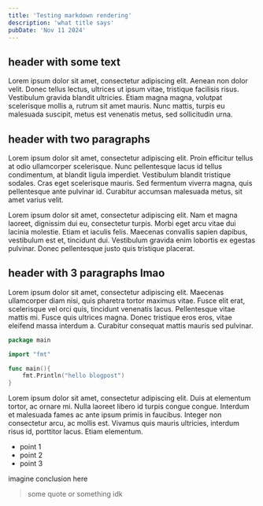 ```yaml
---
title: 'Testing markdown rendering'
description: 'what title says'
pubDate: 'Nov 11 2024'
---
```


## header with some text
Lorem ipsum dolor sit amet, consectetur adipiscing elit. Aenean non dolor velit. Donec tellus lectus, ultrices ut ipsum vitae, tristique facilisis risus. Vestibulum gravida blandit ultricies. Etiam magna magna, volutpat scelerisque mollis a, rutrum sit amet mauris. Nunc mattis, turpis eu malesuada suscipit, metus est venenatis metus, sed sollicitudin urna. 

## header with two paragraphs
Lorem ipsum dolor sit amet, consectetur adipiscing elit. Proin efficitur tellus at odio ullamcorper scelerisque. Nunc pellentesque lacus id tellus condimentum, at blandit ligula imperdiet. Vestibulum blandit tristique sodales. Cras eget scelerisque mauris. Sed fermentum viverra magna, quis pellentesque ante pulvinar id. Curabitur accumsan malesuada metus, sit amet varius velit. 

Lorem ipsum dolor sit amet, consectetur adipiscing elit. Nam et magna laoreet, dignissim dui eu, consectetur turpis. Morbi eget arcu vitae dui lacinia molestie. Etiam et iaculis felis. Maecenas convallis sapien dapibus, vestibulum est et, tincidunt dui. Vestibulum gravida enim lobortis ex egestas pulvinar. Donec pellentesque justo quis tristique placerat.

## header with 3 paragraphs lmao
Lorem ipsum dolor sit amet, consectetur adipiscing elit. Maecenas ullamcorper diam nisi, quis pharetra tortor maximus vitae. Fusce elit erat, scelerisque vel orci quis, tincidunt venenatis lacus. Pellentesque vitae mattis mi. Fusce quis ultrices magna. Donec tristique eros eros, vitae eleifend massa interdum a. Curabitur consequat mattis mauris sed pulvinar. 

```go
package main

import "fmt"

func main(){
    fmt.Println("hello blogpost")
}
```

Lorem ipsum dolor sit amet, consectetur adipiscing elit. Duis at elementum tortor, ac ornare mi. Nulla laoreet libero id turpis congue congue. Interdum et malesuada fames ac ante ipsum primis in faucibus. Integer non consectetur arcu, ac mollis est. Vivamus quis mauris ultricies, interdum risus id, porttitor lacus. Etiam elementum.

* point 1
* point 2
* point 3

imagine conclusion here

> some quote or something idk